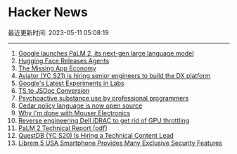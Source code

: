 # Hacker News

最近更新时间: 2023-05-11 05:08:19

--- 
1. [Google launches PaLM 2, its next-gen large language model](https://techcrunch.com/2023/05/10/google-launches-palm-2-its-next-gen-large-language-model/) 
2. [Hugging Face Releases Agents](https://huggingface.co/docs/transformers/transformers_agents) 
3. [The Missing App Economy](https://icing.space/2022/the-missing-app-economy) 
4. [Aviator (YC S21) is hiring senior engineers to build the DX platform](https://www.aviator.co/jobs) 
5. [Google&#x27;s Latest Experiments in Labs](https://labs.withgoogle.com/) 
6. [TS to JSDoc Conversion](https://github.com/sveltejs/svelte/pull/8569) 
7. [Psychoactive substance use by professional programmers](https://arxiv.org/abs/2305.01056) 
8. [Cedar policy language is now open source](https://www.cedarpolicy.com/en) 
9. [Why I&#x27;m done with Mouser Electronics](https://lcamtuf.substack.com/p/why-im-done-with-mouser-electronics) 
10. [Reverse engineering Dell iDRAC to get rid of GPU throttling](https://github.com/l4rz/reverse-engineering-dell-idrac-to-get-rid-of-gpu-throttling) 
11. [PaLM 2 Technical Report [pdf]](https://ai.google/static/documents/palm2techreport.pdf) 
12. [QuestDB (YC S20) Is Hiring a Technical Content Lead](https://questdb.io/careers/technical-content-lead/) 
13. [Librem 5 USA Smartphone Provides Many Exclusive Security Features](https://puri.sm/posts/librem-5-usa-smart-phone-provides-many-exclusive-security-features/) 
